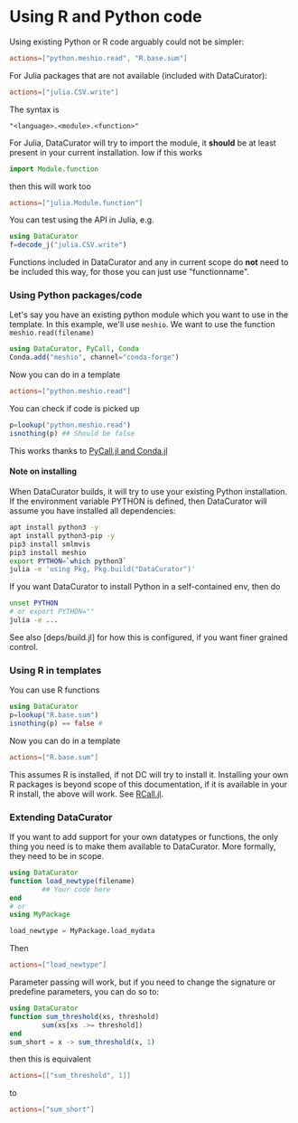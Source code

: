 # Using R and Python code
Using existing Python or R code arguably could not be simpler:
```toml
actions=["python.meshio.read", "R.base.sum"]
```
For Julia packages that are not available (included with DataCurator):
```toml
actions=["julia.CSV.write"]
```
The syntax is
```
"<language>.<module>.<function>"
```
For Julia, DataCurator will try to import the module, it **should** be at least present in your current installation.
Iow if this works
```julia
import Module.function
```
then this will work too
```toml
actions=["julia.Module.function"]
```
You can test using the API in Julia, e.g.
```julia
using DataCurator
f=decode_j("julia.CSV.write")
```
Functions included in DataCurator and any in current scope do **not** need to be included this way, for those you can just use "functionname".

### Using Python packages/code
Let's say you have an existing python module which you want to use in the template.
In this example, we'll use `meshio`.
We want to use the function `meshio.read(filename)`
```julia
using DataCurator, PyCall, Conda
Conda.add("meshio", channel="conda-forge")
```
Now you can do in a template
```toml
actions=["python.meshio.read"]
```
You can check if code is picked up
```julia
p=lookup("python.meshio.read")
isnothing(p) ## Should be false
```
This works thanks to [PyCall.jl and Conda.jl](https://github.com/JuliaPy/PyCall.jl)

#### Note on installing
When DataCurator builds, it will try to use your existing Python installation.
If the environment variable PYTHON is defined, then DataCurator will assume you have installed all dependencies:
```bash
apt install python3 -y
apt install python3-pip -y
pip3 install smlmvis
pip3 install meshio
export PYTHON=`which python3`
julia -e 'using Pkg, Pkg.build("DataCurator")'
```
If you want DataCurator to install Python in a self-contained env, then do
```bash
unset PYTHON
# or export PYTHON=""
julia -e ...
```
See also [deps/build.jl] for how this is configured, if you want finer grained control.

### Using R in templates
You can use R functions
```julia
using DataCurator
p=lookup("R.base.sum")
isnothing(p) == false #
```
Now you can do in a template
```toml
actions=["R.base.sum"]
```
This assumes R is installed, if not DC will try to install it.
Installing your own R packages is beyond scope of this documentation, if it is available in your R install, the above will work.
See [RCall.jl](https://github.com/JuliaInterop/RCall.jl).


### Extending DataCurator
If you want to add support for your own datatypes or functions, the only thing you need is to make them available to DataCurator. More formally, they need to be in scope.
```julia
using DataCurator
function load_newtype(filename)
        ## Your code here
end
# or
using MyPackage

load_newtype = MyPackage.load_mydata
```
Then
```toml
actions=["load_newtype"]
```
Parameter passing will work, but if you need to change the signature or predefine parameters, you can do so to:
```julia
using DataCurator
function sum_threshold(xs, threshold)
        sum(xs[xs .>= threshold])
end
sum_short = x -> sum_threshold(x, 1)
```
then this is equivalent
```toml
actions=[["sum_threshold", 1]]
```
to
```toml
actions=["sum_short"]
```
